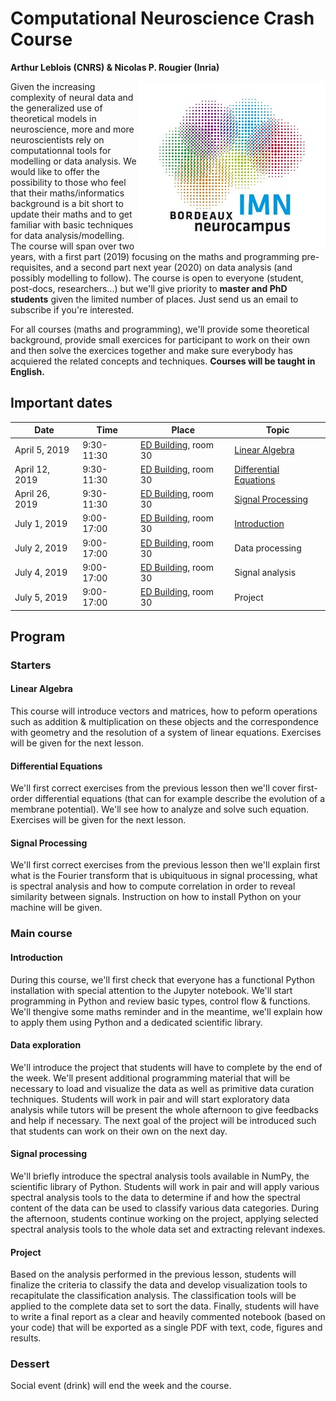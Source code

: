 # Computational Neuroscience Crash Course
**Arthur Leblois (CNRS) & Nicolas P. Rougier (Inria)**


<a href="www.imn-bordeaux.org"><img src="IMN.jpg" align="right"/></a>

Given the increasing complexity of neural data and the generalized use of
theoretical models in neuroscience, more and more neuroscientists rely on
computationnal tools for modelling or data analysis. We would like to offer the
possibility to those who feel that their maths/informatics background is a bit
short to update their maths and to get familiar with basic techniques for data
analysis/modelling. The course will span over two years, with a first part
(2019) focusing on the maths and programming pre-requisites, and a second part
next year (2020) on data analysis (and possibly modelling to follow). The
course is open to everyone (student, post-docs, researchers...) but we'll give
priority to **master and PhD students** given the limited number of
places. Just send us an email to subscribe if you're interested.

For all courses (maths and programming), we'll provide some theoretical
background, provide small exercices for participant to work on their own and
then solve the exercices together and make sure everybody has acquiered the
related concepts and techniques. **Courses will be taught in English.**


## Important dates

Date  | Time | Place | Topic
----- | ---- | ----- | -----
April  5, 2019 | 9:30-11:30 | [ED Building], room 30 | [Linear Algebra](#linear-algebra)
April 12, 2019 | 9:30-11:30 | [ED Building], room 30 | [Differential Equations](#differential-equations)
April 26, 2019 | 9:30-11:30 | [ED Building], room 30 | [Signal Processing](#signal-processing)
July   1, 2019 | 9:00-17:00 | [ED Building], room 30 | [Introduction](#introduction)
July   2, 2019 | 9:00-17:00 | [ED Building], room 30 | Data processing
July   4, 2019 | 9:00-17:00 | [ED Building], room 30 | Signal analysis
July   5, 2019 | 9:00-17:00 | [ED Building], room 30 | Project 


[ED Building]: https://www.openstreetmap.org/#map=19/44.82505/-0.60734

## Program

### Starters

#### Linear Algebra

This course will introduce vectors and matrices, how to peform operations such
as addition & multiplication on these objects and the correspondence with
geometry and the resolution of a system of linear equations. Exercises will be
given for the next lesson.

#### Differential Equations

We'll first correct exercises from the previous lesson then we'll cover
first-order differential equations (that can for example describe the evolution
of a membrane potential). We'll see how to analyze and solve such
equation. Exercises will be given for the next lesson.

#### Signal Processing

We'll first correct exercises from the previous lesson then we'll explain first
what is the Fourier transform that is ubiquituous in signal processing, what is
spectral analysis and how to compute correlation in order to reveal similarity
between signals. Instruction on how to install Python on your machine will be
given.


### Main course

#### Introduction

During this course, we'll first check that everyone has a functional Python
installation with special attention to the Jupyter notebook.  We'll start
programming in Python and review basic types, control flow & functions. We'll
thengive some maths reminder and in the meantime, we'll explain how to apply
them using Python and a dedicated scientific library.

#### Data exploration

We'll introduce the project that students will have to complete by the end of
the week. We'll present additional programming material that will be necessary
to load and visualize the data as well as primitive data curation
techniques. Students will work in pair and will start exploratory data analysis
while tutors will be present the whole afternoon to give feedbacks and help if
necessary. The next goal of the project will be introduced such that students
can work on their own on the next day.

#### Signal processing

We'll briefly introduce the spectral analysis tools available in NumPy, the
scientific library of Python. Students will work in pair and will apply various
spectral analysis tools to the data to determine if and how the spectral
content of the data can be used to classify various data categories. During the
afternoon, students continue working on the project, applying selected spectral
analysis tools to the whole data set and extracting relevant indexes.

#### Project

Based on the analysis performed in the previous lesson, students will finalize
the criteria to classify the data and develop visualization tools to
recapitulate the classification analysis. The classification tools will be
applied to the complete data set to sort the data. Finally, students will have
to write a final report as a clear and heavily commented notebook (based on
your code) that will be exported as a single PDF with text, code, figures and
results.


### Dessert 

Social event (drink) will end the week and the course.
